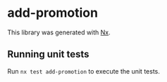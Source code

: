 # add-promotion

This library was generated with [Nx](https://nx.dev).

## Running unit tests

Run `nx test add-promotion` to execute the unit tests.
